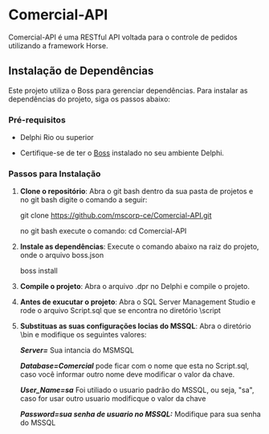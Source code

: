 # Comercial-API

Comercial-API é uma RESTful API voltada para o controle de pedidos utilizando a framework Horse.

## Instalação de Dependências

Este projeto utiliza o Boss para gerenciar dependências. Para instalar as dependências do projeto, siga os passos abaixo:

### Pré-requisitos

- Delphi Rio ou superior

- Certifique-se de ter o [Boss](https://github.com/HashLoad/boss) instalado no seu ambiente Delphi.

### Passos para Instalação

1. **Clone o repositório**:
   Abra o git bash dentro da sua pasta de projetos e no git bash digite o comando a seguir: 

   git clone https://github.com/mscorp-ce/Comercial-API.git
   
   no git bash execute o comando: cd Comercial-API

2. **Instale as dependências**: Execute o comando abaixo na raiz do projeto, onde o arquivo boss.json
   
   boss install

3. **Compile o projeto**: Abra o arquivo .dpr no Delphi e compile o projeto.

4. **Antes de exucutar o projeto**: Abra o SQL Server Management Studio e rode o arquivo Script.sql que se encontra no diretório \script

5. **Substituas as suas configurações locias do MSSQL**: Abra o diretório \bin e modifique os seguintes valores: 

    ***Server=*** Sua intancia do MSMSQL

    ***Database=Comercial*** pode ficar com o nome que esta no Script.sql, caso você informar outro nome deve modificar o valor da chave.
    
    ***User_Name=sa*** Foi utiliado o usuario padrão do MSSQL, ou seja, "sa", caso for usar outro usuario modificque o valor da chave
    
    ***Password=sua senha de usuario no MSSQL:*** Modifique para sua senha do MSSQL